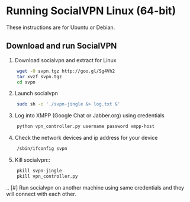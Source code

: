 # Running SocialVPN Linux (64-bit)


These instructions are for Ubuntu or Debian.

## Download and run SocialVPN

1. Download socialvpn and extract for Linux

```bash
    wget -O svpn.tgz http://goo.gl/Sg4Vh2
    tar xvzf svpn.tgz
    cd svpn
```
2. Launch socialvpn

```bash
    sudo sh -c './svpn-jingle &> log.txt &'
```
3. Log into XMPP (Google Chat or Jabber.org) using credentials

```bash
    python vpn_controller.py username password xmpp-host
```
4. Check the network devices and ip address for your device

```bash
    /sbin/ifconfig svpn
```
5. Kill socialvpn::

```bash
    pkill svpn-jingle
    pkill vpn_controller.py
```
.. [#] Run socialvpn on another machine using same credentials and they will
   connect with each other.